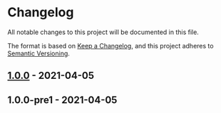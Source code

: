 # Changelog

All notable changes to this project will be documented in this file.

The format is based on [Keep a Changelog](https://keepachangelog.com/en/1.0.0/),
and this project adheres to [Semantic Versioning](https://semver.org/spec/v2.0.0.html).

## [1.0.0] - 2021-04-05

## 1.0.0-pre1 - 2021-04-05

[1.0.0]: https://github.com/mobilecoinofficial/MobileCoin-Swift/compare/1.0.0-pre1...1.0.0
